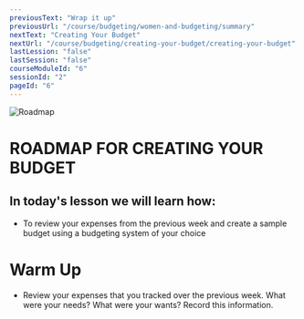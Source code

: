 ```yaml
---
previousText: "Wrap it up"
previousUrl: "/course/budgeting/women-and-budgeting/summary"
nextText: "Creating Your Budget"
nextUrl: "/course/budgeting/creating-your-budget/creating-your-budget"
lastLession: "false"
lastSession: "false"
courseModuleId: "6"
sessionId: "2"
pageId: "6"
---
```



![Roadmap](/assets/img/roadmap.png)
# ROADMAP FOR CREATING YOUR BUDGET
## In today's lesson we will learn how:
- To review your expenses from the previous week and create a sample budget using a budgeting system of your choice

# Warm Up
- Review your expenses that you tracked over the previous week. What were your needs? What were your wants? Record this information. 
